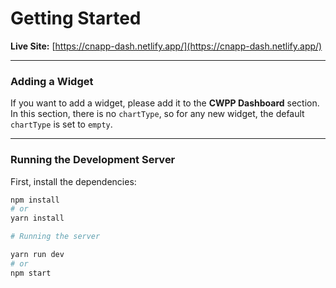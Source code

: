 # Getting Started

**Live Site:** [https://cnapp-dash.netlify.app/](https://cnapp-dash.netlify.app/)

---

### Adding a Widget

If you want to add a widget, please add it to the **CWPP Dashboard** section.  
In this section, there is no `chartType`, so for any new widget, the default `chartType` is set to `empty`.

---

### Running the Development Server

First, install the dependencies:

```bash
npm install
# or
yarn install

# Running the server 

yarn run dev
# or
npm start
``` 